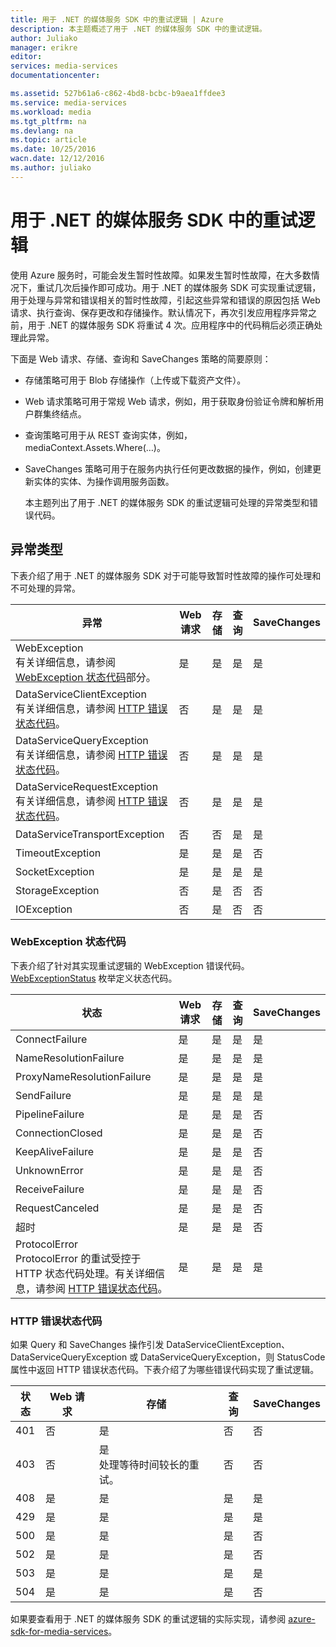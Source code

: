 ```yaml
---
title: 用于 .NET 的媒体服务 SDK 中的重试逻辑 | Azure
description: 本主题概述了用于 .NET 的媒体服务 SDK 中的重试逻辑。
author: Juliako
manager: erikre
editor: 
services: media-services
documentationcenter: 

ms.assetid: 527b61a6-c862-4bd8-bcbc-b9aea1ffdee3
ms.service: media-services
ms.workload: media
ms.tgt_pltfrm: na
ms.devlang: na
ms.topic: article
ms.date: 10/25/2016
wacn.date: 12/12/2016
ms.author: juliako
---
```


# 用于 .NET 的媒体服务 SDK 中的重试逻辑
使用 Azure 服务时，可能会发生暂时性故障。如果发生暂时性故障，在大多数情况下，重试几次后操作即可成功。用于 .NET 的媒体服务 SDK 可实现重试逻辑，用于处理与异常和错误相关的暂时性故障，引起这些异常和错误的原因包括 Web 请求、执行查询、保存更改和存储操作。默认情况下，再次引发应用程序异常之前，用于 .NET 的媒体服务 SDK 将重试 4 次。应用程序中的代码稍后必须正确处理此异常。

 下面是 Web 请求、存储、查询和 SaveChanges 策略的简要原则：

* 存储策略可用于 Blob 存储操作（上传或下载资产文件）。
* Web 请求策略可用于常规 Web 请求，例如，用于获取身份验证令牌和解析用户群集终结点。
* 查询策略可用于从 REST 查询实体，例如，mediaContext.Assets.Where(…)。
* SaveChanges 策略可用于在服务内执行任何更改数据的操作，例如，创建更新实体的实体、为操作调用服务函数。

  本主题列出了用于 .NET 的媒体服务 SDK 的重试逻辑可处理的异常类型和错误代码。

## 异常类型
下表介绍了用于 .NET 的媒体服务 SDK 对于可能导致暂时性故障的操作可处理和不可处理的异常。

| 异常 | Web 请求 | 存储 | 查询 | SaveChanges |
| --- | --- | --- | --- | --- |
| WebException<br/>有关详细信息，请参阅 [WebException 状态代码](./media-services-retry-logic-in-dotnet-sdk.md#WebExceptionStatus)部分。 |是 |是 |是 |是 |
| DataServiceClientException<br/> 有关详细信息，请参阅 [HTTP 错误状态代码](./media-services-retry-logic-in-dotnet-sdk.md#HTTPStatusCode)。 |否 |是 |是 |是 |
| DataServiceQueryException<br/> 有关详细信息，请参阅 [HTTP 错误状态代码](./media-services-retry-logic-in-dotnet-sdk.md#HTTPStatusCode)。 |否 |是 |是 |是 |
| DataServiceRequestException<br/> 有关详细信息，请参阅 [HTTP 错误状态代码](./media-services-retry-logic-in-dotnet-sdk.md#HTTPStatusCode)。 |否 |是 |是 |是 |
| DataServiceTransportException |否 |否 |是 |是 |
| TimeoutException |是 |是 |是 |否 |
| SocketException |是 |是 |是 |是 |
| StorageException |否 |是 |否 |否 |
| IOException |否 |是 |否 |否 |

### <a name="WebExceptionStatus"></a>WebException 状态代码
下表介绍了针对其实现重试逻辑的 WebException 错误代码。[WebExceptionStatus](http://msdn.microsoft.com/zh-cn/library/system.net.webexceptionstatus.aspx) 枚举定义状态代码。

| 状态 | Web 请求 | 存储 | 查询 | SaveChanges |
| --- | --- | --- | --- | --- |
| ConnectFailure |是 |是 |是 |是 |
| NameResolutionFailure |是 |是 |是 |是 |
| ProxyNameResolutionFailure |是 |是 |是 |是 |
| SendFailure |是 |是 |是 |是 |
| PipelineFailure |是 |是 |是 |否 |
| ConnectionClosed |是 |是 |是 |否 |
| KeepAliveFailure |是 |是 |是 |否 |
| UnknownError |是 |是 |是 |否 |
| ReceiveFailure |是 |是 |是 |否 |
| RequestCanceled |是 |是 |是 |否 |
| 超时 |是 |是 |是 |否 |
| ProtocolError <br/>ProtocolError 的重试受控于 HTTP 状态代码处理。有关详细信息，请参阅 [HTTP 错误状态代码](./media-services-retry-logic-in-dotnet-sdk.md#HTTPStatusCode)。 |是 |是 |是 |是 |

### <a name="HTTPStatusCode"></a>HTTP 错误状态代码
如果 Query 和 SaveChanges 操作引发 DataServiceClientException、DataServiceQueryException 或 DataServiceQueryException，则 StatusCode 属性中返回 HTTP 错误状态代码。下表介绍了为哪些错误代码实现了重试逻辑。

| 状态 | Web 请求 | 存储 | 查询 | SaveChanges |
| --- | --- | --- | --- | --- |
| 401 |否 |是 |否 |否 |
| 403 |否 |是<br/>处理等待时间较长的重试。 |否 |否 |
| 408 |是 |是 |是 |是 |
| 429 |是 |是 |是 |是 |
| 500 |是 |是 |是 |否 |
| 502 |是 |是 |是 |否 |
| 503 |是 |是 |是 |是 |
| 504 |是 |是 |是 |否 |

如果要查看用于 .NET 的媒体服务 SDK 的重试逻辑的实际实现，请参阅 [azure-sdk-for-media-services](https://github.com/Azure/azure-sdk-for-media-services/tree/dev/src/net/Client/TransientFaultHandling)。

<!---HONumber=Mooncake_1205_2016-->